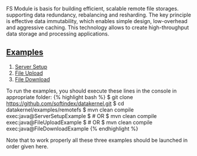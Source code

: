FS Module is basis for building efficient, scalable remote file storages. supporting data redundancy, rebalancing and 
resharding. The key principle is effective data immutability, which enables simple design, low-overhead and aggressive 
caching. This technology allows to create high-throughput data storage and processing applications.

## [Examples](https://github.com/softindex/datakernel/tree/master/examples/remotefs)

1. [Server Setup](https://github.com/softindex/datakernel/blob/master/examples/remotefs/src/main/java/io/datakernel/examples/ServerSetupExample.java)
2. [File Upload](https://github.com/softindex/datakernel/blob/master/examples/remotefs/src/main/java/io/datakernel/examples/FileUploadExample.java)
3. [File Download](https://github.com/softindex/datakernel/blob/master/examples/remotefs/src/main/java/io/datakernel/examples/FileDownloadExample.java)

To run the examples, you should execute these lines in the console in appropriate folder:
{% highlight bash %}
$ git clone https://github.com/softindex/datakernel.git
$ cd datakernel/examples/remotefs
$ mvn clean compile exec:java@ServerSetupExample
$ # OR
$ mvn clean compile exec:java@FileUploadExample
$ # OR
$ mvn clean compile exec:java@FileDownloadExample
{% endhighlight %}

Note that to work properly all these three examples should be launched in order given here.